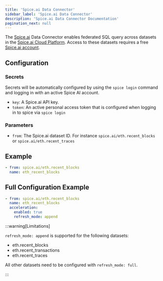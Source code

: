 ```yaml
---
title: 'Spice.ai Data Connector'
sidebar_label: 'Spice.ai Data Connector'
description: 'Spice.ai Data Connector Documentation'
pagination_next: null
---
```


The [Spice.ai](https://spice.ai/) Data Connector enables federated SQL query across datasets in the [Spice.ai Cloud Platform](https://docs.spice.ai/building-blocks/datasets).  Access to these datasets requires a free [Spice.ai account](https://spice.ai/login).

## Configuration

### Secrets

Secrets will be automatically configured by using the `spice login` command and logging in with an active Spice AI account.

- `key`: A Spice.ai API key.
- `token`: An active personal access token that is configured when logging in to spice via `spice login` 

### Parameters

- `from`: The Spice.ai dataset ID. For instance `spice.ai/eth.recent_blocks` or `spice.ai/eth.recent_traces`

## Example

```yaml
- from: spice.ai/eth.recent_blocks
  name: eth_recent_blocks
```

## Full Configuration Example

```yaml
- from: spice.ai/eth.recent_blocks
  name: eth_recent_blocks
  acceleration:
    enabled: true
    refresh_mode: append
```

:::warning[Limitations]

`refresh_mode: append` is supported for the following datasets:

- eth.recent_blocks
- eth.recent_transactions
- eth.recent_traces

All other datasets need to be configured with `refresh_mode: full`.

:::

